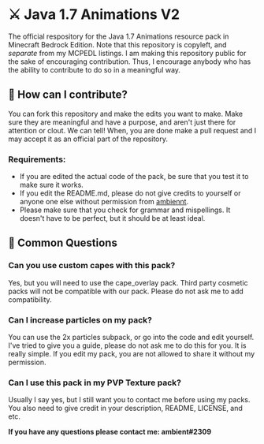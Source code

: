 # ⚔️ Java 1.7 Animations V2

The official respository for the Java 1.7 Animations resource pack in Minecraft Bedrock Edition. Note that this repository is copyleft, and *separate* from my MCPEDL listings. I am making this repository public for the sake of encouraging contribution. Thus, I encourage anybody who has the ability to contribute to do so in a meaningful way.

## 🤝 How can I contribute?
You can fork this repository and make the edits you want to make. Make sure they are meaningful and have a purpose, and aren't just there for attention or clout. We can tell! When, you are done make a pull request and I may accept it as an official part of the repository.

### Requirements:
- If you are edited the actual code of the pack, be sure that you test it to make sure it works.
- If you edit the README.md, please do not give credits to yourself or anyone one else without permission from [ambiennt](https://github.com/ambiennt).
- Please make sure that you check for grammar and mispellings. It doesn't have to be perfect, but it should be at least ideal.

## 🤔 Common Questions

### Can you use custom capes with this pack?
Yes, but you will need to use the cape_overlay pack. Third party cosmetic packs will not be compatible with our pack. Please do not ask me to add compatibility.

### Can I increase particles on my pack?
You can use the 2x particles subpack, or go into the code and edit yourself. I've tried to give you a guide, please do not ask me to do this for you. It is really simple. If you edit my pack, you are not allowed to share it without my permission.

### Can I use this pack in my PVP Texture pack?
Usually I say yes, but I still want you to contact me before using my packs. You also need to give credit in your description, README, LICENSE, and etc.


**If you have any questions please contact me: ambient#2309**
